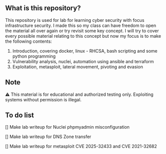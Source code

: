 ## What is this repository?
This repository is used for lab for learning cyber security with focus infrastructure security. I made this so my class can have freedom to open the material all over again or try revisit some key concept.
I will try to cover every possible material relating to this concept but now my focus is to make the following contents:

1. Introduction, covering docker, linux - RHCSA, bash scripting and some python programming
2. Vulnerability analysis, nuclei, automation using ansible and terraform
3. Exploitation, metasploit, lateral movement, pivoting and evasion

## Note
⚠️ This material is for educational and authorized testing only. Exploiting systems without permission is illegal.

## To do list
[] Make lab writeup for Nuclei phpmyadmin misconfiguration

[] Make lab writeup for DNS Zone transfer

[] Make lab writeup for metasploit CVE 2025-32433 and CVE 2021-32682
